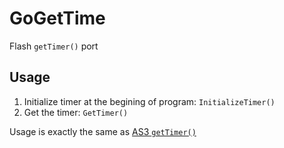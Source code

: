 # GoGetTime
Flash `getTimer()` port

## Usage
1. Initialize timer at the begining of program: `InitializeTimer()`
2. Get the timer: `GetTimer()`

Usage is exactly the same as [AS3 `getTimer()`](https://help.adobe.com/en_US/FlashPlatform/reference/actionscript/3/flash/utils/package.html#getTimer())
